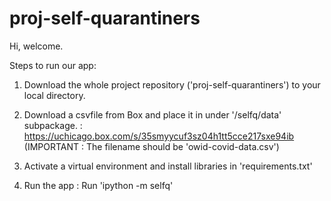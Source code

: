 # proj-self-quarantiners

Hi, welcome.

Steps to run our app:

1. Download the whole project repository ('proj-self-quarantiners') to your local directory.

2. Download a csvfile from Box and place it in under '/selfq/data' subpackage.
: https://uchicago.box.com/s/35smyycuf3sz04h1tt5cce217sxe94ib
(IMPORTANT : The filename should be 'owid-covid-data.csv')

3. Activate a virtual environment and install libraries in 'requirements.txt'

4. Run the app 
: Run 'ipython -m selfq'
